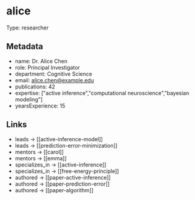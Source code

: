 # alice

Type: researcher

## Metadata

- name: Dr. Alice Chen
- role: Principal Investigator
- department: Cognitive Science
- email: alice.chen@example.edu
- publications: 42
- expertise: ["active inference","computational neuroscience","bayesian modeling"]
- yearsExperience: 15

## Links

- leads -> [[active-inference-model]]
- leads -> [[prediction-error-minimization]]
- mentors -> [[carol]]
- mentors -> [[emma]]
- specializes_in -> [[active-inference]]
- specializes_in -> [[free-energy-principle]]
- authored -> [[paper-active-inference]]
- authored -> [[paper-prediction-error]]
- authored -> [[paper-algorithm]]
